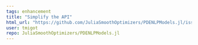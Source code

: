 ```yaml
---
tags: enhancement
title: "Simplify the API"
html_url: "https://github.com/JuliaSmoothOptimizers/PDENLPModels.jl/issues/40"
user: tmigot
repo: JuliaSmoothOptimizers/PDENLPModels.jl
---
```


